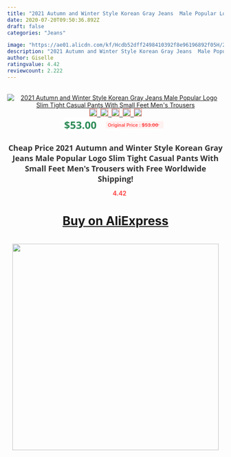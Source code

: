 ```yaml
---
title: "2021 Autumn and Winter Style Korean Gray Jeans  Male Popular Logo Slim Tight Casual Pants With Small Feet Men's Trousers"
date: 2020-07-20T09:50:36.892Z
draft: false
categories: "Jeans"

image: "https://ae01.alicdn.com/kf/Hcdb52dff2498410392f8e96196892f05H/2021-Autumn-and-Winter-Style-Korean-Gray-Jeans-Male-Popular-Logo-Slim-Tight-Casual-Pants-With.jpg"
description: "2021 Autumn and Winter Style Korean Gray Jeans  Male Popular Logo Slim Tight Casual Pants With Small Feet Men's Trousers"
author: Giselle
ratingvalue: 4.42
reviewcount: 2.222
---
```

<br>
<div style="text-align: center;">
<a href="https://s.click.aliexpress.com/e/_9QjT9x" target="_blank" rel="nofollow noopener noreferrer"><img alt="2021 Autumn and Winter Style Korean Gray Jeans  Male Popular Logo Slim Tight Casual Pants With Small Feet Men's Trousers" class="magnifier-image" src="https://ae01.alicdn.com/kf/Hcdb52dff2498410392f8e96196892f05H/2021-Autumn-and-Winter-Style-Korean-Gray-Jeans-Male-Popular-Logo-Slim-Tight-Casual-Pants-With.jpg_640x640.jpg">
<br>
<img style="border:1px solid salmon" src="https://ae01.alicdn.com/kf/Hcdb52dff2498410392f8e96196892f05H/2021-Autumn-and-Winter-Style-Korean-Gray-Jeans-Male-Popular-Logo-Slim-Tight-Casual-Pants-With.jpg_120x120.jpg">&nbsp;&nbsp;<img style="border:1px solid salmon" src="https://ae01.alicdn.com/kf/Ha8650757eebb46638c220e225c3c23cbH/2021-Autumn-and-Winter-Style-Korean-Gray-Jeans-Male-Popular-Logo-Slim-Tight-Casual-Pants-With.jpg_120x120.jpg">&nbsp;&nbsp;<img style="border:1px solid salmon" src="https://ae01.alicdn.com/kf/H0317538d973241ae84f7eb07e8930f58l/2021-Autumn-and-Winter-Style-Korean-Gray-Jeans-Male-Popular-Logo-Slim-Tight-Casual-Pants-With.jpg_120x120.jpg">&nbsp;&nbsp;<img style="border:1px solid salmon" src="https://ae01.alicdn.com/kf/H9ebb2f7f56ea4de385cd28419bc4c94aW/2021-Autumn-and-Winter-Style-Korean-Gray-Jeans-Male-Popular-Logo-Slim-Tight-Casual-Pants-With.jpg_120x120.jpg">&nbsp;&nbsp;<img style="border:1px solid salmon" src="https://ae01.alicdn.com/kf/H4bc647a20ac34e34bdb04d002d040ae6c/2021-Autumn-and-Winter-Style-Korean-Gray-Jeans-Male-Popular-Logo-Slim-Tight-Casual-Pants-With.jpg_120x120.jpg"></a></div><br0>
<div style="text-align: center;"><span style="background-color: white; border: 0px; box-sizing: border-box; color: seagreen; display: inline-block; font-family: &quot;open sans&quot; , &quot;arial&quot; , &quot;helvetica&quot; , sans-serif , &quot;heiti&quot;; font-size: 24px; font-stretch: inherit; font-weight: 700; line-height: inherit; margin: 0px 10px 0px 0px; padding: 0px; vertical-align: middle;">$53.00 </span>
<span style="background: rgb(255 , 241 , 241); border-radius: 3px; border: 0px; box-sizing: border-box; color: #ff4747; display: inline-block; font-family: inherit; font-size: 12px; font-stretch: inherit; font-style: inherit; font-variant: inherit; font-weight: 600; line-height: inherit; margin: 0px; padding: 2px 5px; transform: scale(0.9); vertical-align: middle;">Original Price : <b style="text-decoration: line-through;">$53.00 </b> &nbsp;&nbsp;</span></div>
<h1 style="color: #333333; display: inline-block; font-family: &quot;open sans&quot; , &quot;arial&quot; , &quot;helvetica&quot; , sans-serif , &quot;heiti&quot;; font-size: 18px; font-stretch: inherit; font-weight: 700; text-align: center;">Cheap Price 2021 Autumn and Winter Style Korean Gray Jeans  Male Popular Logo Slim Tight Casual Pants With Small Feet Men's Trousers with Free Worldwide Shipping!</h1>
<div style="color: #ff4747; text-align: center;">
<img src="https://4.bp.blogspot.com/-M0ZcTcb-5uY/XleCXlxnR4I/AAAAAAAAAEc/OrjgMkXV1oMQFaCRZj5HQwOCBcu3w1FegCPcBGAYYCw/s1600/star.png" style="height: 15px;">&nbsp;<b>4.42</b></div>
<div class="button_cont" align="center"><a class="buynow_a" href="https://s.click.aliexpress.com/e/_9QjT9x" target="_blank" rel="nofollow noopener noreferrer"><H1>Buy on AliExpress</H1></a></div><br>
<div class="separator" style="clear: both; text-align: center;">
<img src="https://lh3.googleusercontent.com/-pTy5HemUv9M/XlePHvY0dAI/AAAAAAAAAE4/0nX5iRUoIWY8eMW9Dpxeirr157OZliDIgCLcBGAsYHQ/s1600/badge.gif" width="480">
</div>
